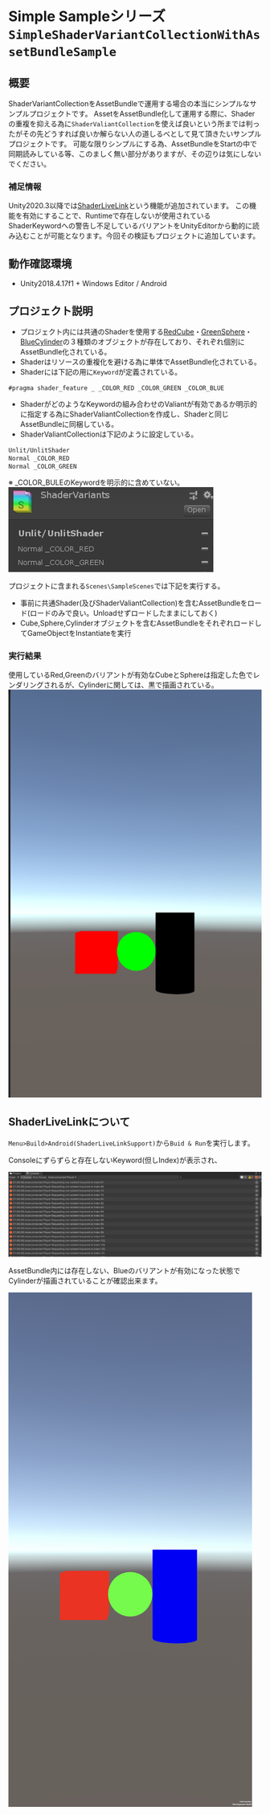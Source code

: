 # Simple Sampleシリーズ`SimpleShaderVariantCollectionWithAssetBundleSample`

## 概要

ShaderVariantCollectionをAssetBundleで運用する場合の本当にシンプルなサンプルプロジェクトです。
AssetをAssetBundle化して運用する際に、Shaderの重複を抑える為に`ShaderValiantCollection`を使えば良いという所までは判ったがその先どうすれば良いか解らない人の道しるべとして見て頂きたいサンプルプロジェクトです。
可能な限りシンプルにする為、AssetBundleをStartの中で同期読みしている等、このましく無い部分がありますが、その辺りは気にしないでください。

### 補足情報

Unity2020.3以降では[ShaderLiveLink](https://docs.unity3d.com/ja/2020.3/ScriptReference/BuildOptions.ShaderLivelinkSupport.html)という機能が追加されています。
この機能を有効にすることで、Runtimeで存在しないが使用されているShaderKeywordへの警告し不足しているバリアントをUnityEditorから動的に読み込むことが可能となります。今回その検証もプロジェクトに追加しています。

## 動作確認環境

- Unity2018.4.17f1 + Windows Editor / Android

## プロジェクト説明

- プロジェクト内には共通のShaderを使用する[RedCube](Docs/image/b6faf2b8ca6b8ffdd21f606df9c81251.png)・[GreenSphere](Docs/image/508572e96327a52d20846db4ccd59c5c.png)・[BlueCylinder](052e2d3455fc7a292e06d23f8ab3bae4.png)の３種類のオブジェクトが存在しており、それぞれ個別にAssetBundle化されている。
- Shaderはリソースの重複化を避ける為に単体でAssetBundle化されている。
- Shaderには下記の用に`Keyword`が定義されている。

```:.shader
#pragma shader_feature _ _COLOR_RED _COLOR_GREEN _COLOR_BLUE
```

- ShaderがどのようなKeywordの組み合わせのValiantが有効であるか明示的に指定する為にShaderValiantCollectionを作成し、Shaderと同じAssetBundleに同梱している。
- ShaderValiantCollectionは下記のように設定している。

```:.shader
Unlit/UnlitShader
Normal _COLOR_RED
Normal _COLOR_GREEN
```

※ _COLOR_BULEのKeywordを明示的に含めていない。
![alt text](Docs/image/d3545b8dbf0431e317cb435ed03bd41b.png)

プロジェクトに含まれる`Scenes\SampleScenes`では下記を実行する。

- 事前に共通Shader(及びShaderValiantCollection)を含むAssetBundleをロード(ロードのみで良い。Unloadせずロードしたままにしておく)
- Cube,Sphere,Cylinderオブジェクトを含むAssetBundleをそれぞれロードしてGameObjectをInstantiateを実行

### 実行結果

使用しているRed,Greenのバリアントが有効なCubeとSphereは指定した色でレンダリングされるが、Cylinderに関しては、黒で描画されている。<br>
![alt text](Docs/image/c7488b0433421e146c1164f32726b44a.png)

## ShaderLiveLinkについて

`Menu>Build>Android(ShaderLiveLinkSupport)`から`Buid & Run`を実行します。

Consoleにずらずらと存在しないKeyword(但しIndex)が表示され、

![alt text](Docs/image/2021-09-14-113459.png)

AssetBundle内には存在しない、Blueのバリアントが有効になった状態でCylinderが描画されていることが確認出来ます。

![alt text](Docs/image/ShaderLiveLinkSupport.png)
